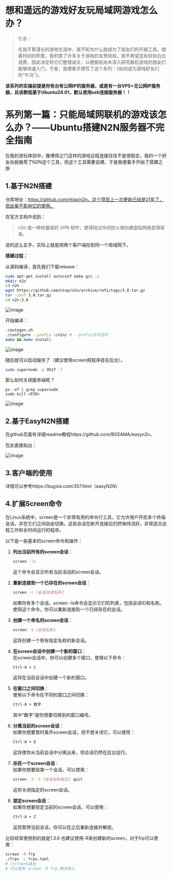 # 想和遥远的游戏好友玩局域网游戏怎么办？

> 引言：
>
> 在我不算漫长的游戏生涯中，我不知为什么就成为了朋友们的开服工具。随着时间的积累，我积累了许多关于游戏的宝贵经验。我不希望这些经验白白浪费，因此决定将它们整理成文，以便那些尚未深入研究联机游戏的朋友们能够快速入门。于是，我便着手撰写了这个系列：《如何成为游戏好友们的“牛马”》。

**该系列的实操前提是你有台有公网IP的服务器，或是有一台VPS+无公网IP服务器，且该教程基于Ubuntu24.01，默认使用ssh连接服务器！！**

# 系列第一篇：只能局域网联机的游戏该怎么办？——Ubuntu搭建N2N服务器不完全指南

在我的游玩体验中，像博得之门这样的游戏远程连接往往不是很稳定，我的一个好友向我推荐了N2N这个工具，但这个工具需要自建，于是我便着手开始了搭建之旅

## 1.基于N2N搭建

仓库地址：https://github.com/ntop/n2n，这个项目上一次更新已经是21年了，但丝毫不影响它的使用。

在官方文档中说到：

> n2n 是一种轻量级的 VPN 软件，使得绕过中间防火墙创建虚拟网络变得容易。

说的这么玄乎，实际上就是把两个客户端拉到同一个局域网下。

**搭建过程：**

从源码编译，首先我们下载release：

```bash
sudo apt-get install autoconf make gcc -y
mkdir n2n
cd n2n
wget https://github.com/ntop/n2n/archive/refs/tags/3.0.tar.gz
tar -zxvf 3.0.tar.gz
cd n2n-3.0
```

​![image](image-20241211111742-1g6o7o1.png)​

开始编译：

```bash
./autogen.sh
./configure --prefix ~/n2n/ # --prefix为可选项
make && make install
```

​![image](image-20241211112349-toph3se.png)​

随后就可以启动服务了（建议使用screen把程序挂在后台）。

```bash
sudo supernode -p 9527 -f
```

那么如何关闭服务端呢？

```shell
ps -ef | grep supernode
sudo kill <PID>
```

​![image](image-20241211112822-z3n939i.png)​

## 2.基于EasyN2N搭建

在github页面有详细readme教程https://github.com/BSSAMA/easyn2n，

在此直接贴出：

​![image](image-20241211113130-3r7e2np.png)​

## 3.客户端的使用

详情可以参考https://bugxia.com/357.html（easyN2N）

## 4.扩展Screen命令

在Linux系统中，screen是一个非常有用的命令行工具，它允许用户开启多个终端会话，并在它们之间自由切换。这些会话在断开连接后仍然保持活跃，非常适合远程工作和长时间运行的程序。

以下是一些基本的screen命令和操作：

1. **列出当前所有的screen会话**：

    ```bash
    screen -ls
    ```

    这个命令会显示所有当前活动的screen会话。
2. **重新连接到一个已存在的screen会话**：

    ```bash
    screen -r [会话ID或名称]
    ```

    如果你有多个会话，screen -ls命令会显示它们的列表，包括会话ID和名称。使用这个命令，你可以重新连接到一个已经存在的会话。
3. **创建一个命名的screen会话**：

    ```bash
    screen -S [会话名称]
    ```

    这将创建一个带有指定名称的新会话。
4. **在screen会话中创建一个新的窗口**：  
    在screen会话中，你可以创建多个窗口，使用以下命令：

    ```bash
    Ctrl-A + C
    ```

    这将在当前会话中创建一个新的窗口。
5. **在窗口之间切换**：  
    使用以下命令在不同的窗口之间切换：

    ```bash
    Ctrl-A + 数字
    ```

    其中“数字”是你想要切换到的窗口编号。
6. **分离当前的screen会话**：  
    如果你想要暂时离开screen会话，但不想关闭它，可以使用：

    ```bash
    Ctrl-A + D
    ```

    这将使你从当前会话中分离出来，但会话仍然在后台运行。
7. **杀死一个screen会话**：  
    如果你想要结束一个会话，可以使用：

    ```bash
    screen -X -S [会话名称或ID] quit
    ```

    这将关闭指定的screen会话。
8. **锁定screen会话**：  
    如果你想要锁定当前的screen会话，可以使用：

    ```bash
    Ctrl-A + Z
    ```

    这将暂停当前会话，你可以在之后重新连接并解锁。

比较经常使用到的就是1.3.6 也建议使用-R来创建新的screen，对于frp可以使用：

```bash
screen -R frp
./frps -c frps.toml
# ctrl+A+D退出
# 可以使用 screen -R frp 再次进入
```

‍
